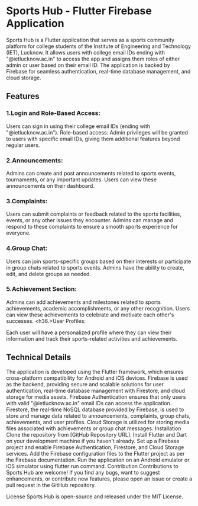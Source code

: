 <h1> Sports Hub - Flutter Firebase Application</h1>

Sports Hub is a Flutter application that serves as a sports community platform for college students of the Institute of Engineering and Technology (IET), Lucknow. It allows users with college email IDs ending with "@ietlucknow.ac.in" to access the app and assigns them roles of either admin or user based on their email ID. The application is backed by Firebase for seamless authentication, real-time database management, and cloud storage.

<h2>Features</h2>
<h3>1.Login and Role-Based Access:</h3>

Users can sign in using their college email IDs (ending with "@ietlucknow.ac.in").
Role-based access: Admin privileges will be granted to users with specific email IDs, giving them additional features beyond regular users.
<h3>2.Announcements:</h3>

Admins can create and post announcements related to sports events, tournaments, or any important updates.
Users can view these announcements on their dashboard.
<h3>3.Complaints:</h3>

Users can submit complaints or feedback related to the sports facilities, events, or any other issues they encounter.
Admins can manage and respond to these complaints to ensure a smooth sports experience for everyone.
<h3>4.Group Chat:</h3>

Users can join sports-specific groups based on their interests or participate in group chats related to sports events.
Admins have the ability to create, edit, and delete groups as needed.
<h3>5.Achievement Section:</h3>

Admins can add achievements and milestones related to sports achievements, academic accomplishments, or any other recognition.
Users can view these achievements to celebrate and motivate each other's successes.
<h36.>User Profiles:</h3>

Each user will have a personalized profile where they can view their information and track their sports-related activities and achievements.
<h2>Technical Details</h2>
The application is developed using the Flutter framework, which ensures cross-platform compatibility for Android and iOS devices.
Firebase is used as the backend, providing secure and scalable solutions for user authentication, real-time database management with Firestore, and cloud storage for media assets.
Firebase Authentication ensures that only users with valid "@ietlucknow.ac.in" email IDs can access the application.
Firestore, the real-time NoSQL database provided by Firebase, is used to store and manage data related to announcements, complaints, group chats, achievements, and user profiles.
Cloud Storage is utilized for storing media files associated with achievements or group chat messages.
Installation
Clone the repository from [GitHub Repository URL].
Install Flutter and Dart on your development machine if you haven't already.
Set up a Firebase project and enable Firebase Authentication, Firestore, and Cloud Storage services.
Add the Firebase configuration files to the Flutter project as per the Firebase documentation.
Run the application on an Android emulator or iOS simulator using flutter run command.
Contribution
Contributions to Sports Hub are welcome! If you find any bugs, want to suggest enhancements, or contribute new features, please open an issue or create a pull request in the GitHub repository.

License
Sports Hub is open-source and released under the MIT License.

